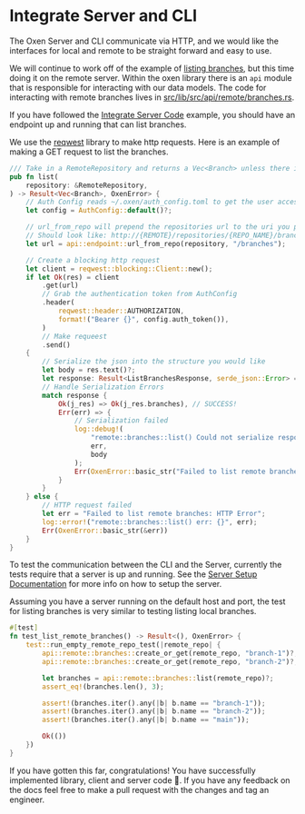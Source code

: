 # Integrate Server and CLI

The Oxen Server and CLI communicate via HTTP, and we would like the interfaces for local and remote to be straight forward and easy to use.

We will continue to work off of the example of [listing branches](AddLibraryCode.md), but this time doing it on the remote server. Within the oxen library there is an `api` module that is responsible for interacting with our data models. The code for interacting with remote branches lives in [src/lib/src/api/remote/branches.rs](https://github.com/Oxen-AI/Oxen/blob/main/src/lib/src/api/remote/branches.rs).

If you have followed the [Integrate Server Code](IntegrateServerCode.md) example, you should have an endpoint up and running that can list branches.

We use the [reqwest](https://docs.rs/reqwest/latest/reqwest/) library to make http requests. Here is an example of making a GET request to list the branches.

```rust
/// Take in a RemoteRepository and returns a Vec<Branch> unless there is an error
pub fn list(
    repository: &RemoteRepository,
) -> Result<Vec<Branch>, OxenError> {
    // Auth Config reads ~/.oxen/auth_config.toml to get the user access token and other relevant info
    let config = AuthConfig::default()?;

    // url_from_repo will prepend the repositories url to the uri you provide
    // Should look like: http://{REMOTE}/repositories/{REPO_NAME}/branches
    let url = api::endpoint::url_from_repo(repository, "/branches");

    // Create a blocking http request
    let client = reqwest::blocking::Client::new();
    if let Ok(res) = client
        .get(url)
        // Grab the authentication token from AuthConfig
        .header(
            reqwest::header::AUTHORIZATION,
            format!("Bearer {}", config.auth_token()),
        )
        // Make requeest
        .send()
    {
        // Serialize the json into the structure you would like
        let body = res.text()?;
        let response: Result<ListBranchesResponse, serde_json::Error> = serde_json::from_str(&body);
        // Handle Serialization Errors
        match response {
            Ok(j_res) => Ok(j_res.branches), // SUCCESS!
            Err(err) => {
                // Serialization failed
                log::debug!(
                    "remote::branches::list() Could not serialize response [{}] {}",
                    err,
                    body
                );
                Err(OxenError::basic_str("Failed to list remote branches: Serialization Error"))
            }
        }
    } else {
        // HTTP request failed
        let err = "Failed to list remote branches: HTTP Error";
        log::error!("remote::branches::list() err: {}", err);
        Err(OxenError::basic_str(&err))
    }
}
```

To test the communication between the CLI and the Server, currently the tests require that a server is up and running. See the [Server Setup Documentation](../examples/0_ServerSetup.md) for more info on how to setup the server.

Assuming you have a server running on the default host and port, the test for listing branches is very similar to testing listing local branches.

```rust
#[test]
fn test_list_remote_branches() -> Result<(), OxenError> {
    test::run_empty_remote_repo_test(|remote_repo| {
        api::remote::branches::create_or_get(remote_repo, "branch-1")?;
        api::remote::branches::create_or_get(remote_repo, "branch-2")?;

        let branches = api::remote::branches::list(remote_repo)?;
        assert_eq!(branches.len(), 3);

        assert!(branches.iter().any(|b| b.name == "branch-1"));
        assert!(branches.iter().any(|b| b.name == "branch-2"));
        assert!(branches.iter().any(|b| b.name == "main"));

        Ok(())
    })
}
```

If you have gotten this far, congratulations! You have successfully implemented library, client and server code 🎉. If you have any feedback on the docs feel free to make a pull request with the changes and tag an engineer.
